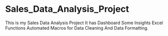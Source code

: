 # Sales_Data_Analysis_Project
This is my Sales Data Analysis Project
It has Dashboard
Some Insights
Excel Functions 
Automated Macros for Data Cleaning And Data Formatting.

